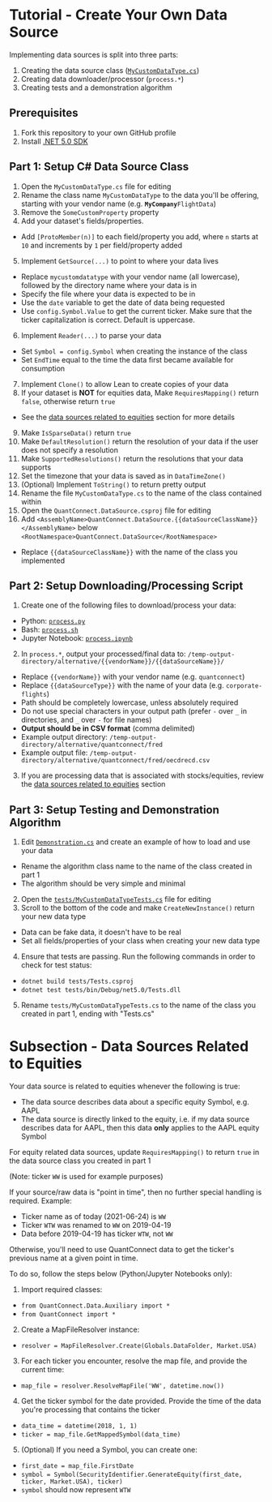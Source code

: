 # Tutorial - Create Your Own Data Source

Implementing data sources is split into three parts:
  1. Creating the data source class ([`MyCustomDataType.cs`](https://github.com/QuantConnect/Lean.DataSource.SDK/blob/master/MyCustomDataType.cs))
  2. Creating data downloader/processor (`process.*`)
  3. Creating tests and a demonstration algorithm

## Prerequisites
  1. Fork this repository to your own GitHub profile
  2. Install [.NET 5.0 SDK](https://dotnet.microsoft.com/download/dotnet/5.0)

## Part 1: Setup C# Data Source Class
  1. Open the `MyCustomDataType.cs` file for editing
  2. Rename the class name `MyCustomDataType` to the data you'll be offering, starting with your vendor name (e.g. __`MyCompany`__`FlightData`)
  3. Remove the `SomeCustomProperty` property
  4. Add your dataset's fields/properties.
  * Add `[ProtoMember(n)]` to each field/property you add, where `n` starts at `10` and increments by `1` per field/property added
  5. Implement `GetSource(...)` to point to where your data lives
  * Replace `mycustomdatatype` with your vendor name (all lowercase), followed by the directory name where your data is in
  * Specify the file where your data is expected to be in
  * Use the `date` variable to get the date of data being requested
  * Use `config.Symbol.Value` to get the current ticker. Make sure that the ticker capitalization is correct. Default is uppercase.
  6. Implement `Reader(...)` to parse your data
  * Set `Symbol = config.Symbol` when creating the instance of the class
  * Set `EndTime` equal to the time the data first became available for consumption
  7. Implement `Clone()` to allow Lean to create copies of your data
  8. If your dataset is __NOT__ for equities data, Make `RequiresMapping()` return `false`, otherwise return `true` 
  * See the [data sources related to equities](#subsection---data-sources-related-to-equities) section for more details
  9. Make `IsSparseData()` return `true`
  10. Make `DefaultResolution()` return the resolution of your data if the user does not specify a resolution
  11. Make `SupportedResolutions()` return the resolutions that your data supports
  12. Set the timezone that your data is saved as in `DataTimeZone()`
  13. (Optional) Implement `ToString()` to return pretty output
  14. Rename the file `MyCustomDataType.cs` to the name of the class contained within
  15. Open the `QuantConnect.DataSource.csproj` file for editing
  16. Add `<AssemblyName>QuantConnect.DataSource.{{dataSourceClassName}}</AssemblyName>` below `<RootNamespace>QuantConnect.DataSource</RootNamespace>`
  * Replace `{{dataSourceClassName}}` with the name of the class you implemented

## Part 2: Setup Downloading/Processing Script
  1. Create one of the following files to download/process your data:
  * Python: [`process.py`](https://github.com/QuantConnect/Lean.DataSource.SDK/blob/master/process.sample.py)
  * Bash: [`process.sh`](https://github.com/QuantConnect/Lean.DataSource.SDK/blob/master/process.sample.sh)
  * Jupyter Notebook: [`process.ipynb`](https://github.com/QuantConnect/Lean.DataSource.SDK/blob/master/process.sample.ipynb)

  2. In `process.*`, output your processed/final data to: `/temp-output-directory/alternative/{{vendorName}}/{{dataSourceName}}/`
  * Replace `{{vendorName}}` with your vendor name (e.g. `quantconnect`)
  * Replace `{{dataSourceType}}` with the name of your data (e.g. `corporate-flights`)
  * Path should be completely lowercase, unless absolutely required
  * Do not use special characters in your output path (prefer `-` over `_` in directories, and `_` over `-` for file names)
  * __Output should be in CSV format__ (comma delimited)
  * Example output directory: `/temp-output-directory/alternative/quantconnect/fred`
  * Example output file: `/temp-output-directory/alternative/quantconnect/fred/oecdrecd.csv`

  3. If you are processing data that is associated with stocks/equities, review the [data sources related to equities](#subsection---data-sources-related-to-equities) section

## Part 3: Setup Testing and Demonstration Algorithm
  1. Edit [`Demonstration.cs`](https://github.com/QuantConnect/Lean.DataSource.SDK/blob/master/Demonstration.cs) and create an example of how to load and use your data
  * Rename the algorithm class name to the name of the class created in part 1
  * The algorithm should be very simple and minimal
  2. Open the [`tests/MyCustomDataTypeTests.cs`](https://github.com/QuantConnect/Lean.DataSource.SDK/blob/master/tests/MyCustomDataTypeTests.cs) file for editing
  3. Scroll to the bottom of the code and make `CreateNewInstance()` return your new data type
  * Data can be fake data, it doesn't have to be real
  * Set all fields/properties of your class when creating your new data type

  4. Ensure that tests are passing. Run the following commands in order to check for test status:
  * `dotnet build tests/Tests.csproj`
  * `dotnet test tests/bin/Debug/net5.0/Tests.dll`

  5. Rename `tests/MyCustomDataTypeTests.cs` to the name of the class you created in part 1, ending with "Tests.cs"

# Subsection - Data Sources Related to Equities

Your data source is related to equities whenever the following is true:
  * The data source describes data about a specific equity Symbol, e.g. AAPL
  * The data source is directly linked to the equity, i.e. if my data source describes data for AAPL, then this data __only__ applies to the AAPL equity Symbol

For equity related data sources, update `RequiresMapping()` to return `true` in the data source class you created in part 1

(Note: ticker `WW` is used for example purposes)

If your source/raw data is "point in time", then no further special handling is required. Example:
  * Ticker name as of today (2021-06-24) is `WW`
  * Ticker `WTW` was renamed to `WW` on 2019-04-19
  * Data before 2019-04-19 has ticker `WTW`, not `WW`

Otherwise, you'll need to use QuantConnect data to get the ticker's previous name at a given point in time.

To do so, follow the steps below (Python/Jupyter Notebooks only):

  1. Import required classes:
  * `from QuantConnect.Data.Auxiliary import *`
  * `from QuantConnect import *`
  2. Create a MapFileResolver instance: 
  * `resolver = MapFileResolver.Create(Globals.DataFolder, Market.USA)`
  3. For each ticker you encounter, resolve the map file, and provide the current time:
  * `map_file = resolver.ResolveMapFile('WW', datetime.now())`
  4. Get the ticker symbol for the date provided. Provide the time of the data you're processing that contains the ticker
  * `data_time = datetime(2018, 1, 1)`
  * `ticker = map_file.GetMappedSymbol(data_time)`
  5. (Optional) If you need a Symbol, you can create one:
  * `first_date = map_file.FirstDate`
  * `symbol = Symbol(SecurityIdentifier.GenerateEquity(first_date, ticker, Market.USA), ticker)`
  * `symbol` should now represent `WTW`